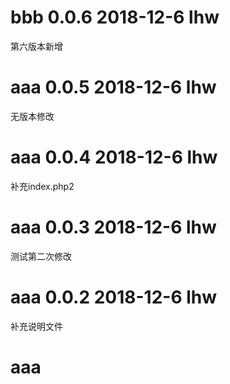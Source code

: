 # bbb 0.0.6 2018-12-6 lhw
第六版本新增
# aaa 0.0.5 2018-12-6 lhw
无版本修改
# aaa 0.0.4 2018-12-6 lhw
补充index.php2
# aaa 0.0.3 2018-12-6 lhw
测试第二次修改
# aaa 0.0.2 2018-12-6 lhw
补充说明文件
# aaa
